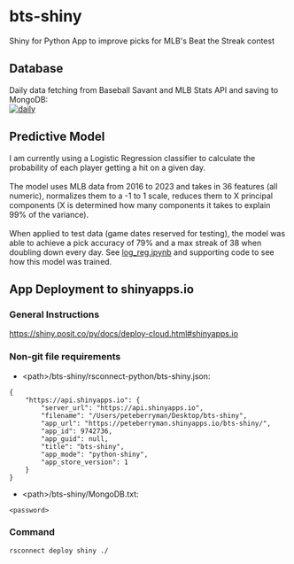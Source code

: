 # bts-shiny
Shiny for Python App to improve picks for MLB's Beat the Streak contest
## Database
Daily data fetching from Baseball Savant and MLB Stats API and saving to MongoDB:<br>
[![daily](https://github.com/peteb206/bts-shiny/actions/workflows/daily.yml/badge.svg)](https://github.com/peteb206/bts-shiny/actions/workflows/daily.yml)
## Predictive Model
I am currently using a Logistic Regression classifier to calculate the probability of each player getting a hit on a given day.<br><br>
The model uses MLB data from 2016 to 2023 and takes in 36 features (all numeric), normalizes them to a -1 to 1 scale, reduces them to X principal components (X is determined how many components it takes to explain 99% of the variance).<br><br>
When applied to test data (game dates reserved for testing), the model was able to achieve a pick accuracy of 79% and a max streak of 38 when doubling down every day. See [log_reg.ipynb](models/log_reg.ipynb) and supporting code to see how this model was trained.
## App Deployment to shinyapps.io
### General Instructions
https://shiny.posit.co/py/docs/deploy-cloud.html#shinyapps.io
### Non-git file requirements 
- \<path\>/bts-shiny/rsconnect-python/bts-shiny.json:
```
{
    "https://api.shinyapps.io": {
        "server_url": "https://api.shinyapps.io",
        "filename": "/Users/peteberryman/Desktop/bts-shiny",
        "app_url": "https://peteberryman.shinyapps.io/bts-shiny/",
        "app_id": 9742736,
        "app_guid": null,
        "title": "bts-shiny",
        "app_mode": "python-shiny",
        "app_store_version": 1
    }
}
```
- \<path\>/bts-shiny/MongoDB.txt:
```
<password>
```
### Command
```
rsconnect deploy shiny ./
```